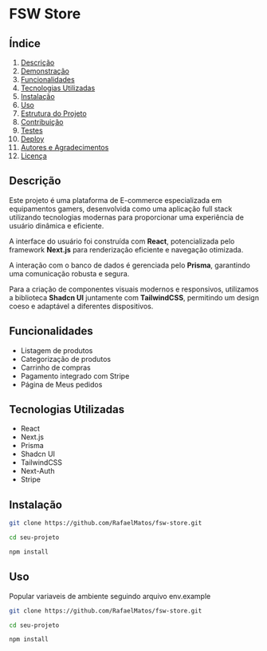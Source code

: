 # FSW Store

<!-- ![Logo do Projeto](link-para-logo.png) -->

## Índice
1. [Descrição](#descrição)
2. [Demonstração](#demonstração)
3. [Funcionalidades](#funcionalidades)
4. [Tecnologias Utilizadas](#tecnologias-utilizadas)
5. [Instalação](#instalação)
6. [Uso](#uso)
7. [Estrutura do Projeto](#estrutura-do-projeto)
8. [Contribuição](#contribuição)
9. [Testes](#testes)
10. [Deploy](#deploy)
11. [Autores e Agradecimentos](#autores-e-agradecimentos)
12. [Licença](#licença)

## Descrição
Este projeto é uma plataforma de E-commerce especializada em equipamentos gamers, desenvolvida como uma aplicação full stack utilizando tecnologias modernas para proporcionar uma experiência de usuário dinâmica e eficiente.

A interface do usuário foi construída com <b>React</b>, potencializada pelo framework <b>Next.js</b> para renderização eficiente e navegação otimizada.

A interação com o banco de dados é gerenciada pelo <b>Prisma</b>, garantindo uma comunicação robusta e segura.

Para a criação de componentes visuais modernos e responsivos, utilizamos a biblioteca <b>Shadcn UI</b> juntamente com <b>TailwindCSS</b>, permitindo um design coeso e adaptável a diferentes dispositivos.

<!-- ## Demonstração -->
<!-- ![Captura de Tela](link-para-captura.png) -->

## Funcionalidades
- Listagem de produtos
- Categorização de produtos
- Carrinho de compras
- Pagamento integrado com Stripe
- Página de Meus pedidos

## Tecnologias Utilizadas
- React
- Next.js
- Prisma
- Shadcn UI
- TailwindCSS
- Next-Auth
- Stripe

## Instalação
```bash
git clone https://github.com/RafaelMatos/fsw-store.git

cd seu-projeto

npm install
```
## Uso
Popular variaveis de ambiente seguindo arquivo env.example

```bash
git clone https://github.com/RafaelMatos/fsw-store.git

cd seu-projeto

npm install
```